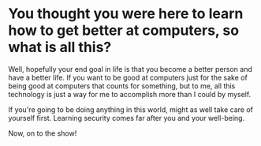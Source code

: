 # You thought you were here to learn how to get better at computers, so what is all this?

Well, hopefully your end goal in life is that you become a better person
and have a better life. If you want to be good at computers just for the
sake of being good at computers that counts for something, but to me,
all this technology is just a way for me to accomplish more than I could
by myself.

If you're going to be doing anything in this world, might as well take
care of yourself first. Learning security comes far after you and your
well-being.

Now, on to the show!

